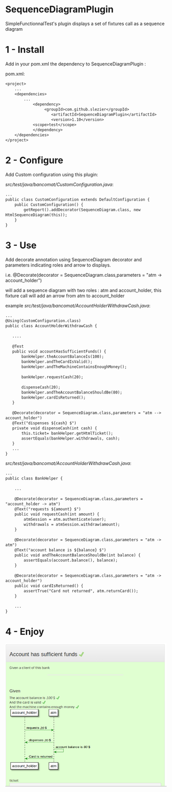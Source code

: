SequenceDiagramPlugin
=====================

SimpleFunctionnalTest's plugin  displays a set of fixtures call as a sequence diagram 

# 1 - Install

Add in your pom.xml the dependency to SequenceDiagramPlugin :

pom.xml:

	<project>
		...
		<dependencies> 
			...
		        <dependency>
           			 <groupId>com.github.slezier</groupId>
	            		<artifactId>SequenceDiagramPlugin</artifactId>
        	    		<version>1.10</version>
				<scope>test</scope>
        		</dependency>
		</dependencies>
	</project>

# 2 - Configure

Add Custom configuration using this plugin:

_src/test/java/bancomat/CustomConfiguration.java_:

	...
	public class CustomConfiguration extends DefaultConfiguration {
		public CustomConfiguration() {
			getReport().addDecorator(SequenceDiagram.class, new HtmlSequenceDiagram(this));
		}
	}

# 3 - Use

Add decorate annotation using SequenceDiagram decorator and parameters indicating roles and arrow to displays.

i.e.
  @Decorate(decorator = SequenceDiagram.class,parameters = "atm -> account_holder")
  
will add a sequence diagram with two roles : atm and account_holder, this fixture call will add an arrow from atm to account_holder  


example
_src/test/java/bancomat/AccountHolderWithdrawCash.java_:

    ...
    @Using(CustomConfiguration.class)
    public class AccountHolderWithdrawCash {

       ....

       @Test
       public void accountHasSufficientFunds() {
           bankHelper.theAccountBalanceIs(100);
           bankHelper.andTheCardIsValid();
           bankHelper.andTheMachineContainsEnoughMoney();

           bankHelper.requestCash(20);

           dispenseCash(20);
           bankHelper.andTheAccountBalanceShouldBe(80);
           bankHelper.cardIsReturned();
       }

       @Decorate(decorator = SequenceDiagram.class,parameters = "atm --> account_holder")
       @Text("dispenses ${cash} $")
       private void dispenseCash(int cash) {
           this.ticket= bankHelper.getHtmlTicket();
           assertEquals(bankHelper.withdrawals, cash);
       }
       ...
    }

_src/test/java/bancomat/AccountHolderWithdrawCash.java_:

    ...
    public class BankHelper {

        ...
    
        @Decorate(decorator = SequenceDiagram.class,parameters = "account_holder -> atm")
        @Text("requests ${amount} $")
        public void requestCash(int amount) {
            atmSession = atm.authenticate(user);
            withdrawals = atmSession.withdraw(amount);
        }

        @Decorate(decorator = SequenceDiagram.class,parameters = "atm -> atm")
        @Text("account balance is ${balance} $")
        public void andTheAccountBalanceShouldBe(int balance) {
            assertEquals(account.balance(), balance);
        }

        @Decorate(decorator = SequenceDiagram.class,parameters = "atm -> account_holder")
        public void cardIsReturned() {
            assertTrue("Card not returned", atm.returnCard());
        }

        ...
    }


# 4 - Enjoy

![Group fixtures](./images/step7.png "SequenceDiagram decorator") 
